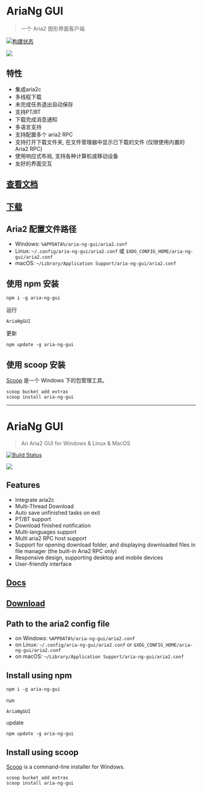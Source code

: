 
# AriaNg GUI

> 一个 Aria2 图形界面客户端

[![构建状态](https://dev.azure.com/xmader/apps/_apis/build/status/aria-ng-gui)](https://dev.azure.com/xmader/apps/_build/latest?definitionId=1)

![](https://aria-ng.xmader.com/Screenshot1.png)

## 特性

* 集成aria2c
* 多线程下载
* 未完成任务退出自动保存 <!-- (Bug: 需要暂停才能保存进度) -->
* 支持PT/BT
* 下载完成消息通知
* 多语言支持
* 支持配置多个 aria2 RPC
* 支持打开下载文件夹, 在文件管理器中显示已下载的文件 (仅限使用内置的Aria2 RPC)
* 使用响应式布局, 支持各种计算机或移动设备
* 友好的界面交互

## [查看文档](https://aria-ng.xmader.com/)

## [下载](https://github.com/Xmader/aria-ng-gui/releases/latest)

## Aria2 配置文件路径

* Windows: `%APPDATA%/aria-ng-gui/aria2.conf`
* Linux: `~/.config/aria-ng-gui/aria2.conf` 或 `$XDG_CONFIG_HOME/aria-ng-gui/aria2.conf`
* macOS: `~/Library/Application Support/aria-ng-gui/aria2.conf`

## 使用 npm 安装

```
npm i -g aria-ng-gui
```

运行

```
AriaNgGUI
```

更新

```
npm update -g aria-ng-gui
```

## 使用 scoop 安装

[Scoop](https://github.com/lukesampson/scoop) 是一个 Windows 下的包管理工具。

```
scoop bucket add extras
scoop install aria-ng-gui
```

---

# AriaNg GUI

> An Aria2 GUI for Windows & Linux & MacOS

[![Build Status](https://dev.azure.com/xmader/aria-ng-gui/_apis/build/status/aria-ng-gui-darwin)](https://dev.azure.com/xmader/aria-ng-gui/_build/latest?definitionId=1)

![](https://aria-ng.xmader.com/en/Screenshot1.png)

## Features

* Integrate aria2c
* Multi-Thread Download
* Auto save unfinished tasks on exit
* PT/BT support
* Download finished notification
* Multi-languages support
* Multi aria2 RPC host support
* Support for opening download folder, and displaying downloaded files in file manager (the built-in Aria2 RPC only)
* Responsive design, supporting desktop and mobile devices
* User-friendly interface

## [Docs](https://aria-ng.xmader.com/#/en/README)

## [Download](https://github.com/Xmader/aria-ng-gui/releases/latest)

## Path to the aria2 config file

* on Windows: `%APPDATA%/aria-ng-gui/aria2.conf`
* on Linux: `~/.config/aria-ng-gui/aria2.conf` or `$XDG_CONFIG_HOME/aria-ng-gui/aria2.conf`
* on macOS: `~/Library/Application Support/aria-ng-gui/aria2.conf`

## Install using npm

```
npm i -g aria-ng-gui
```

run

```
AriaNgGUI
```

update

```
npm update -g aria-ng-gui
```

## Install using scoop

[Scoop](https://github.com/lukesampson/scoop) is a command-line installer for Windows.

```
scoop bucket add extras
scoop install aria-ng-gui
```

